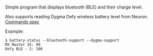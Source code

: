 Simple program that displays bluetooth (BLE) and their charge level.

Also supports reading Dygma Defy wireless battery level from Neuron. [Commands spec](https://github.com/Dygmalab/Bazecor/blob/development/src/api/hardware-virtual/DefyWireless.ts)

Example:
```
$ battery-status --bluetooth-support --dygma-support
MX Master 3S: 90
Defy BLE - 2: 100
```
